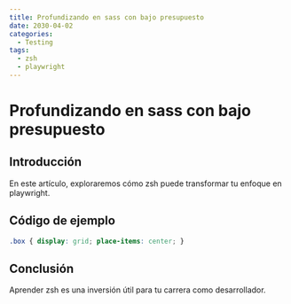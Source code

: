 ```yaml
---
title: Profundizando en sass con bajo presupuesto
date: 2030-04-02
categories:
  - Testing
tags:
  - zsh
  - playwright
---
```


# Profundizando en sass con bajo presupuesto

## Introducción

En este artículo, exploraremos cómo zsh puede transformar tu enfoque en playwright.

## Código de ejemplo

```css
.box { display: grid; place-items: center; }
```

## Conclusión

Aprender zsh es una inversión útil para tu carrera como desarrollador.